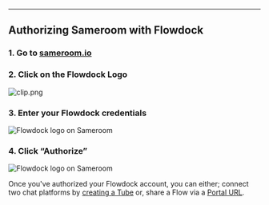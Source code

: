 ---

## Authorizing Sameroom with Flowdock


### 1. Go to <a href="https://sameroom.io" target="_blank">sameroom.io</a>

### 2. Click on the Flowdock Logo
![clip.png](https://in.kato.im/b450e18e6de4847cc19396187d655a94b4a7bb5f6c417d0f7ba124d942f6738d/Sameroom-Select-Platform-_0000_Flowdock.png)

### 3. Enter your Flowdock credentials
![Flowdock logo on Sameroom](https://in.kato.im/d5aeee26876054e3a6090772f31c5da54bb53ce048a82cb33d0427c263b587c9/Sameroom%20Login%20to%20Flowdock%20copy.png)

### 4. Click “Authorize”
![Flowdock logo on Sameroom](https://in.kato.im/821960fbc57b72cc9d012b9a2bd0413203c032ad2b7dbd77fbaad5e5948ab/Sameroom%20Authorize%20Flowdock%20copy.png)


Once you've authorized your Flowdock account, you can either; connect two chat platforms by [creating a Tube](/getting-started/en/tubes-portals/tubes) or, share a Flow via a [Portal URL](/getting-started/en/tubes-portals/portals).
